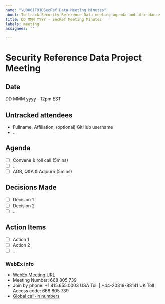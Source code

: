 ```yaml
---
name: "\U0001F91DSecRef Data Meeting Minutes"
about: To track Security Reference Data meeting agenda and attendance
title: DD MMM YYYY - SecRef Meeting Minutes
labels: meeting
assignees: ''

---
```

# Security Reference Data Project Meeting
## Date
DD MMM yyyy - 12pm EST

## Untracked attendees
- Fullname, Affiliation, (optional) GitHub username
- ...

## Agenda
- [ ] Convene & roll call (5mins)
- [ ] ...
- [ ] AOB, Q&A & Adjourn (5mins)

## Decisions Made
- [ ] Decision 1
- [ ] Decision 2
- [ ] ...

## Action Items
- [ ] Action 1
- [ ] Action 2
- [ ] ...

### WebEx info
- [WebEx Meeting URL](https://finos.webex.com/finos/j.php?MTID=mf43ec72e7ce8e771da12093c940c7ab9)
- Meeting Number: 668 805 739
- Join by phone: +1.415.655.0003 USA Toll | +44-20319-88141 UK Toll | Access code: 668 805 739
- [Global call-in numbers](https://finos.webex.com/finos/globalcallin.php?serviceType=MC&ED=582460637&tollFree=0)
